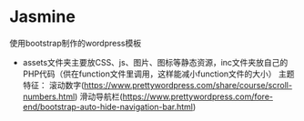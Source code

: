 # Jasmine
使用bootstrap制作的wordpress模板<br>
* assets文件夹主要放CSS、js、图片、图标等静态资源，inc文件夹放自己的PHP代码（供在function文件里调用，这样能减小function文件的大小）
主题特征：
	滚动数字(https://www.prettywordpress.com/share/course/scroll-numbers.html)
	滑动导航栏(https://www.prettywordpress.com/fore-end/bootstrap-auto-hide-navigation-bar.html)
	